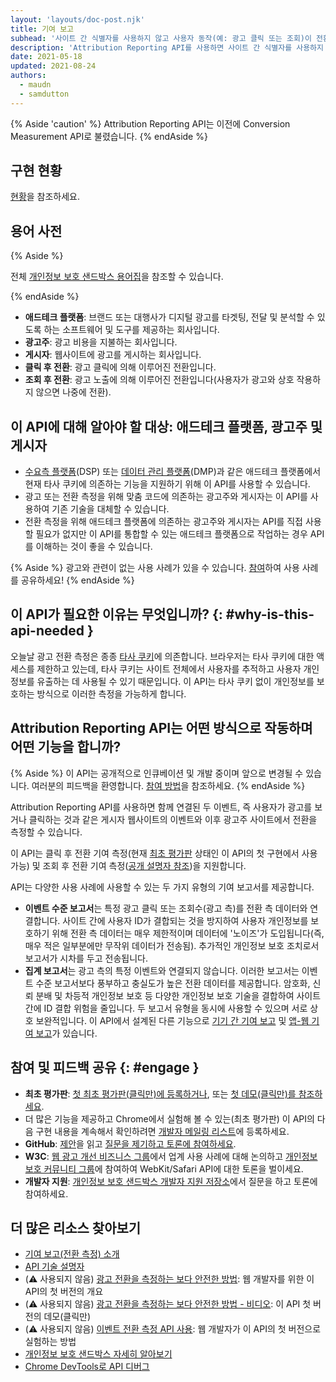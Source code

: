 ```yaml
---
layout: 'layouts/doc-post.njk'
title: 기여 보고
subhead: '사이트 간 식별자를 사용하지 않고 사용자 동작(예: 광고 클릭 또는 조회)이 전환으로 이어지는 시점을 측정합니다.'
description: 'Attribution Reporting API를 사용하면 사이트 간 식별자를 사용하지 않고도 사용자 동작(예: 광고 클릭 또는 조회)이 전환으로 이어지는 시점을 측정할 수 있습니다.'
date: 2021-05-18
updated: 2021-08-24
authors:
  - maudn
  - samdutton
---
```


{% Aside 'caution' %} Attribution Reporting API는 이전에 Conversion Measurement API로 불렸습니다. {% endAside %}

## 구현 현황

[현황](/docs/privacy-sandbox/attribution-reporting-introduction/#status)을 참조하세요.

## 용어 사전

{% Aside %}

 전체 [개인정보 보호 샌드박스 용어집](/docs/privacy-sandbox/glossary/)을 참조할 수 있습니다.

{% endAside %}

- **애드테크 플랫폼**: 브랜드 또는 대행사가 디지털 광고를 타겟팅, 전달 및 분석할 수 있도록 하는 소프트웨어 및 도구를 제공하는 회사입니다.
- **광고주**: 광고 비용을 지불하는 회사입니다.
- **게시자**: 웹사이트에 광고를 게시하는 회사입니다.
- **클릭 후 전환**: 광고 클릭에 의해 이루어진 전환입니다.
- **조회 후 전환**: 광고 노출에 의해 이루어진 전환입니다(사용자가 광고와 상호 작용하지 않으면 나중에 전환).

## 이 API에 대해 알아야 할 대상: 애드테크 플랫폼, 광고주 및 게시자

- [수요측 플랫폼](https://en.wikipedia.org/wiki/Demand-side_platform)(DSP) 또는 [데이터 관리 플랫폼](https://en.wikipedia.org/wiki/Data_management_platform)(DMP)과 같은 애드테크 플랫폼에서 현재 타사 쿠키에 의존하는 기능을 지원하기 위해 이 API를 사용할 수 있습니다.
- 광고 또는 전환 측정을 위해 맞춤 코드에 의존하는 광고주와 게시자는 이 API를 사용하여 기존 기술을 대체할 수 있습니다.
- 전환 측정을 위해 애드테크 플랫폼에 의존하는 광고주와 게시자는 API를 직접 사용할 필요가 없지만 이 API를 통합할 수 있는 애드테크 플랫폼으로 작업하는 경우 API를 이해하는 것이 좋을 수 있습니다.

{% Aside %} 광고와 관련이 없는 사용 사례가 있을 수 있습니다.  [참여](#engage)하여 사용 사례를 공유하세요! {% endAside %}

## 이 API가 필요한 이유는 무엇입니까? {: #why-is-this-api-needed }

오늘날 광고 전환 측정은 종종 [타사 쿠키](https://developer.mozilla.org/docs/Web/HTTP/Cookies#Third-party_cookies)에 의존합니다. 브라우저는 타사 쿠키에 대한 액세스를 제한하고 있는데, 타사 쿠키는 사이트 전체에서 사용자를 추적하고 사용자 개인정보를 유출하는 데 사용될 수 있기 때문입니다. 이 API는 타사 쿠키 없이 개인정보를 보호하는 방식으로 이러한 측정을 가능하게 합니다.

## Attribution Reporting API는 어떤 방식으로 작동하며 어떤 기능을 합니까?

{% Aside %} 이 API는 공개적으로 인큐베이션 및 개발 중이며 앞으로 변경될 수 있습니다. 여러분의 피드백을 환영합니다. [참여 방법](#engage)을 참조하세요. {% endAside %}

Attribution Reporting API를 사용하면 함께 연결된 두 이벤트, 즉 사용자가 광고를 보거나 클릭하는 것과 같은 게시자 웹사이트의 이벤트와 이후 광고주 사이트에서 전환을 측정할 수 있습니다.

이 API는 클릭 후 전환 기여 측정(현재 [최초 평가판](/docs/privacy-sandbox/attribution-reporting/#browser-support) 상태인 이 API의 첫 구현에서 사용 가능) 및 조회 후 전환 기여 측정([공개 설명자 참조](https://github.com/WICG/conversion-measurement-api/blob/main/event_attribution_reporting.md))을 지원합니다.

API는 다양한 사용 사례에 사용할 수 있는 두 가지 유형의 기여 보고서를 제공합니다.

- **이벤트 수준 보고서**는 특정 광고 클릭 또는 조회수(광고 측)를 전환 측 데이터와 연결합니다. 사이트 간에 사용자 ID가 결합되는 것을 방지하여 사용자 개인정보를 보호하기 위해 전환 측 데이터는 매우 제한적이며 데이터에 '노이즈'가 도입됩니다(즉, 매우 적은 일부분에만 무작위 데이터가 전송됨). 추가적인 개인정보 보호 조치로서 보고서가 시차를 두고 전송됩니다.
- **집계 보고서**는 광고 측의 특정 이벤트와 연결되지 않습니다. 이러한 보고서는 이벤트 수준 보고서보다 풍부하고 충실도가 높은 전환 데이터를 제공합니다. 암호화, 신뢰 분배 및 차등적 개인정보 보호 등 다양한 개인정보 보호 기술을 결합하여 사이트 간에 ID 결합 위험을 줄입니다. 두 보고서 유형을 동시에 사용할 수 있으며 서로 상호 보완적입니다. 이 API에서 설계된 다른 기능으로 [기기 간 기여 보고](https://github.com/WICG/conversion-measurement-api/blob/main/cross_device.md) 및 [앱-웹 기여 보고](https://github.com/WICG/conversion-measurement-api/blob/main/app_to_web.md)가 있습니다.

## 참여 및 피드백 공유 {: #engage }

- **최초 평가판**: [첫 최초 평가판(클릭만)에 등록하거나](/origintrials/#/view_trial/3411476717733150721), 또는 [첫 데모(클릭만)를 참조하세요](https://goo.gle/demo-event-level-conversion-measurement-api).
- 더 많은 기능을 제공하고 Chrome에서 실험해 볼 수 있는(최초 평가판) 이 API의 다음 구현 내용을 계속해서 확인하려면 [개발자 메일링 리스트](https://groups.google.com/u/1/a/chromium.org/g/attribution-reporting-api-dev)에 등록하세요.
- **GitHub**: [제안](https://github.com/WICG/conversion-measurement-api/)을 읽고 [질문을 제기하고 토론에 참여하세요](https://github.com/WICG/conversion-measurement-api/issues).
- **W3C**: [웹 광고 개선 비즈니스 그룹](https://www.w3.org/community/web-adv/participants)에서 업계 사용 사례에 대해 논의하고 [개인정보 보호 커뮤니티 그룹](https://www.w3.org/community/privacycg/)에 참여하여 WebKit/Safari API에 대한 토론을 벌이세요.
- **개발자 지원**: [개인정보 보호 샌드박스 개발자 지원 저장소](https://github.com/GoogleChromeLabs/privacy-sandbox-dev-support)에서 질문을 하고 토론에 참여하세요.

## 더 많은 리소스 찾아보기

- [기여 보고(전환 측정) 소개](/docs/privacy-sandbox/attribution-reporting-introduction)
- [API 기술 설명자](https://github.com/WICG/conversion-measurement-api/)
- (⚠️ 사용되지 않음) [광고 전환을 측정하는 보다 안전한 방법](/docs/privacy-sandbox/attribution-reporting/): 웹 개발자를 위한 이 API의 첫 버전의 개요
- (⚠️ 사용되지 않음) [광고 전환을 측정하는 보다 안전한 방법 - 비디오](https://www.youtube.com/watch?v=jcDfOoWwZcM): 이 API 첫 버전의 데모(클릭만)
- (⚠️ 사용되지 않음) [이벤트 전환 측정 API 사용](/docs/privacy-sandbox/attribution-reporting/): 웹 개발자가 이 API의 첫 버전으로 실험하는 방법
- [개인정보 보호 샌드박스 자세히 알아보기](https://web.dev/digging-into-the-privacy-sandbox)
- [Chrome DevTools로 API 디버그](/blog/new-in-devtools-93/#attribution-reporting)
